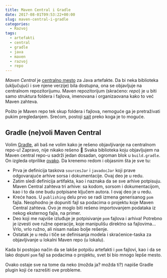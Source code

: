 ```yaml
---
title: Maven Central i Gradle
date: 2017-08-01T09:53:22+00:00
slug: maven-central-i-gradle
categories:
  - Razvoj
tags:
  - artefakti
  - central
  - gradle
  - java
  - maven
  - razvoj
  - repo
---
```


_Maven Central_ je [centralno mesto](http://central.maven.org/maven2/) za Java artefakte. Da bi neka biblioteka (uključujući i sve njene verzije) bila dostupna, ona se objavljuje na centralnom repozitorijumu. Maven repozitorijum (skraćeno: _repo_) je u biti samo struktura foldera i fajlova, imenovana i organizaovana kako to već Maven zahteva.

<!--more-->

Pošto je Maven repo tek skup foldera i fajlova, nemoguće ga je pretraživati pukim pregledanjem. Srećom, postoji [sajt](https://mvnrepository.com/) preko koga je to moguće.

## Gradle (ne)voli Maven Central

Volim [Gradle](https://gradle.org/), ali baš ne volim kako je rešeno objavljivanje na centralnom repo-u! Zapravo, nije nikako rešeno 🙁 Svaka biblioteka koju objavljujem na Maven central repo-u sadrži jedan dosadan, ogroman blok u `build.gradle`. On izgleda otprilike [ovako](https://github.com/igr/nomen-est-omen/blob/master/build.gradle#L21). Da krenemo redom i objasnim šta je sve tu:

  * Prva je definicija taskova `sourcesJar` i `javadocJar` koji prave odgovarajuće arhive sorsa i dokumentacije. Ovaj deo je u redu.
  * Zatim sledi definicija artifakta, kao i naznaka da se sve arhive potpisuju. Maven Central zahteva tri arhive: sa kodom, sorsom i dokumentacijom, kao i to da one budu potpisane ključem autora. I ovaj deo je u redu.
  * Kreće haos. U `publishing` delu prvo se radi izmena generisanog `pom` fajla. Neophodno je dopuniti fajl sa podacima o projektu koje Maven Central zahteva. Ovo je moglo biti rešeno importovanjem podataka iz nekog eksternog fajla, na primer.
  * Deo koji me najviše izluđuje je potpisivanje `pom` fajlova i arhiva! Potrebno je izvesti ove ružne operacije, koje manipulišu direktno sa fajlovima... Vrlo, vrlo ružno, ali nisam našao bolje rešenje.
  * Ostatak je u redu i tiče se definisanja modela i skraćenice-taska za objavljivanje u lokalni Maven repo (u lokalu).

Kada bi postojao način da se lakše potpišu artefakti i `pom` fajlovi, kao i da se lako dopuni `pom` fajl sa podacima o projektu, svet bi bio mnogo lepše mesto.

Ovako ostaje sve na tome da neko (možda ja? možda ti?) napiše Gradle plugin koji će razrešiti ove probleme.
